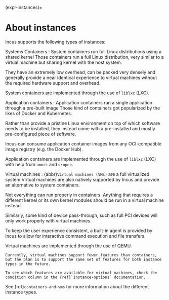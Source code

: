 (expl-instances)=
# About instances

Incus supports the following types of instances:

Systems Containers
: System containers run full Linux distributions using a shared kernel
  Those containers run a full Linux distribution, very similar to a virtual machine but sharing kernel with the host system.

  They have an extremely low overhead, can be packed very densely and
  generally provide a near identical experience to virtual machines
  without the required hardware support and overhead.

  System containers are implemented through the use of `liblxc` (LXC).

Application containers
: Application containers run a single application through a pre-built image
  Those kind of containers got popularized by the likes of Docker and Kubernetes.

  Rather than provide a pristine Linux environment on top of which software needs to be installed,
  they instead come with a pre-installed and mostly pre-configured piece of software.

  Incus can consume application container images from any OCI-compatible image registry (e.g. the Docker Hub).

  Application containers are implemented through the use of `liblxc` (LXC) with help from `umoci` and `skopeo`.

Virtual machines
: {abbr}`Virtual machines (VMs)` are a full virtualized system
  Virtual machines are also natively supported by Incus and provide an alternative to system containers.

  Not everything can run properly in containers. Anything that requires
  a different kernel or its own kernel modules should be run in a virtual
  machine instead.

  Similarly, some kind of device pass-through, such as full PCI devices will only work properly with virtual machines.

  To keep the user experience consistent, a built-in agent is provided by Incus to allow for interactive command execution and file transfers.

  Virtual machines are implemented through the use of QEMU.

  ```{note}
  Currently, virtual machines support fewer features than containers, but the plan is to support the same set of features for both instance types in the future.

  To see which features are available for virtual machines, check the condition column in the {ref}`instance-options` documentation.
  ```

See {ref}`containers-and-vms` for more information about the different instance types.
